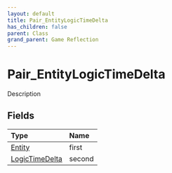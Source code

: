 ```yaml
---
layout: default
title: Pair_EntityLogicTimeDelta
has_children: false
parent: Class
grand_parent: Game Reflection
---
```

# Pair_EntityLogicTimeDelta
Description 

## Fields

| Type | Name |
|:----------|:--------------|
| [Entity](/riftbreaker-wiki/docs/game-reflection/classes/entity/) | first |
| [LogicTimeDelta](/riftbreaker-wiki/docs/game-reflection/classes/logic_time_delta/) | second |

